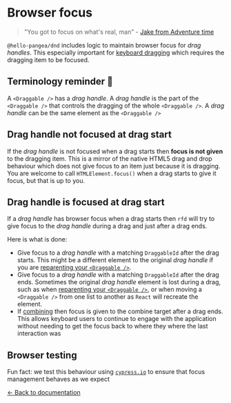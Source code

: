 # Browser focus

> "You got to focus on what's real, man" - [Jake from Adventure time](https://www.youtube.com/watch?v=TFGz6Qvg1CE)

`@hello-pangea/dnd` includes logic to maintain browser focus for _drag handles_. This especially important for [keyboard dragging](/docs/sensors/keyboard.md) which requires the dragging item to be focused.

## Terminology reminder 📖

A `<Draggable />` has a _drag handle_. A _drag handle_ is the part of the `<Draggable />` that controls the dragging of the whole `<Draggable />`. A _drag handle_ can be the same element as the `<Draggable />`

## Drag handle not focused at drag start

If the _drag handle_ is not focused when a drag starts then **focus is not given** to the dragging item. This is a mirror of the native HTML5 drag and drop behaviour which does not give focus to an item just because it is dragging. You are welcome to call `HTMLElement.focus()` when a drag starts to give it focus, but that is up to you.

## Drag handle is focused at drag start

If a _drag handle_ has browser focus when a drag starts then `rfd` will try to give focus to the _drag handle_ during a drag and just after a drag ends.

Here is what is done:

- Give focus to a _drag handle_ with a matching `DraggableId` after the drag starts. This might be a different element to the original _drag handle_ if you are [reparenting your `<Draggable />`](/docs/guides/reparenting.md).
- Give focus to a _drag handle_ with a matching `DraggableId` after the drag ends. Sometimes the original _drag handle_ element is lost during a drag, such as when [reparenting your `<Draggable />`](/docs/guides/reparenting.md), or when moving a `<Draggable />` from one list to another as `React` will recreate the element.
- If [combining](/docs/guides/combining.md) then focus is given to the combine target after a drag ends. This allows keyboard users to continue to engage with the application without needing to get the focus back to where they where the last interaction was

## Browser testing

Fun fact: we test this behaviour using [`cypress.io`](http://cypress.io) to ensure that focus management behaves as we expect

[← Back to documentation](/README.md#documentation-)
